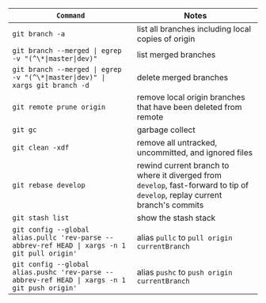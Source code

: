 |`Command`|Notes|
|---|---|
|`git branch -a`|list all branches including local copies of origin|
|`git branch --merged \| egrep -v "(^\*\|master\|dev)"`|list merged branches|
|`git branch --merged \| egrep -v "(^\*\|master\|dev)" \| xargs git branch -d`|delete merged branches|
|`git remote prune origin`|remove local origin branches that have been deleted from remote|
|`git gc`|garbage collect|
|`git clean -xdf`|remove all untracked, uncommitted, and ignored files|
|`git rebase develop`|rewind current branch to where it diverged from `develop`, fast-forward to tip of `develop`, replay current branch's commits|
|`git stash list`|show the stash stack|
|`git config --global alias.pullc 'rev-parse --abbrev-ref HEAD \| xargs -n 1 git pull origin'`|alias `pullc` to `pull origin currentBranch`|
|`git config --global alias.pushc 'rev-parse --abbrev-ref HEAD \| xargs -n 1 git push origin'`|alias `pushc` to `push origin currentBranch`|
